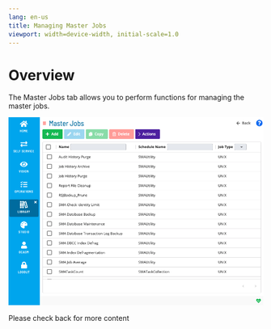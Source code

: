 ```yaml
---
lang: en-us
title: Managing Master Jobs
viewport: width=device-width, initial-scale=1.0
---
```


# Overview

The Master Jobs tab allows you to perform functions for managing the master jobs.

![Managing master jobs](../../../../Resources/Images/SM/Library/ManagingLibrary/ManagingMasterJobs.png "Threshold Grid")

Please check back for more content
